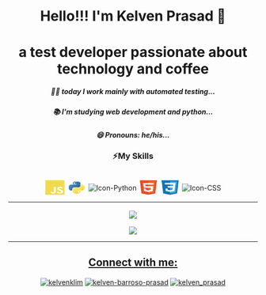 <h1 align="center"> Hello!!! I'm Kelven Prasad 🖖</h1>
<h1 align="center"> a test developer passionate about technology and coffee</h1>

<h5 align="center">👨‍💻 today I work mainly with automated testing...</h5>
<h5 align="center">📚 I'm studying web development and python...</h5>
<h5 align="center">😄 Pronouns: he/his...</h5>


  <h3 align="center">⚡My Skills </h3>
  
  <div style="display: inline_block" align="center"><br>
    <img align="center" alt="Icon-Js" height="30" width="40" 
         src="https://raw.githubusercontent.com/devicons/devicon/master/icons/javascript/javascript-plain.svg">
    <img align="center" alt="Icon-Python" height="30" width="40" 
         src="https://raw.githubusercontent.com/devicons/devicon/master/icons/python/python-original.svg">
    <img align="center" alt="Icon-Python" height="30" width="40" 
         src="https://cdn.jsdelivr.net/gh/devicons/devicon/icons/selenium/selenium-original.svg" />
    <img align="center" alt="Icon-HTML" height="30" width="40" 
         src="https://raw.githubusercontent.com/devicons/devicon/master/icons/html5/html5-original.svg">
    <img align="center" alt="Icon-CSS" height="30" width="40" 
         src="https://raw.githubusercontent.com/devicons/devicon/master/icons/css3/css3-original.svg">
    <img align="center" alt="Icon-CSS" height="30" width="40" 
         src="https://cdn.jsdelivr.net/gh/devicons/devicon/icons/mocha/mocha-plain.svg">
  </div>
  <hr>

 <div align="center">
  <a href="https://github.com/KelvenKlim">
  <p><img align="center" 
       src="https://github-readme-stats.vercel.app/api?username=KelvenKlim&show_icons-true&theme=dracula&include_all_commits=truelcount_private=true"/></p> 
  <p><img align="center"
       src="https://github-readme-stats.vercel.app/api/top-langs/?username=KelvenKlim&layout=compact&langs_count=16&theme=dracula"><p>
</div>
<hr>

  <div align="center">
    <h2>Connect with me:</h2>
     <a href="https://twitter.com/kelvenklim" target="blank"><img align="center"
            src="https://raw.githubusercontent.com/rahuldkjain/github-profile-readme-generator/master/src/images/icons/Social/twitter.svg"
            alt="kelvenklim" height="30" width="40" /></a>
    <a href="https://www.linkedin.com/in/kelven-barroso-prasad/" target="blank"><img align="center"
            src="https://raw.githubusercontent.com/rahuldkjain/github-profile-readme-generator/master/src/images/icons/Social/linked-in-alt.svg"
            alt="kelven-barroso-prasad" height="30" width="40" /></a>
    <a href="https://instagram.com/kelven_prasad" target="blank"><img align="center"
            src="https://raw.githubusercontent.com/rahuldkjain/github-profile-readme-generator/master/src/images/icons/Social/instagram.svg"
            alt="kelven_prasad" height="30" width="40" /></a>
  </div>
